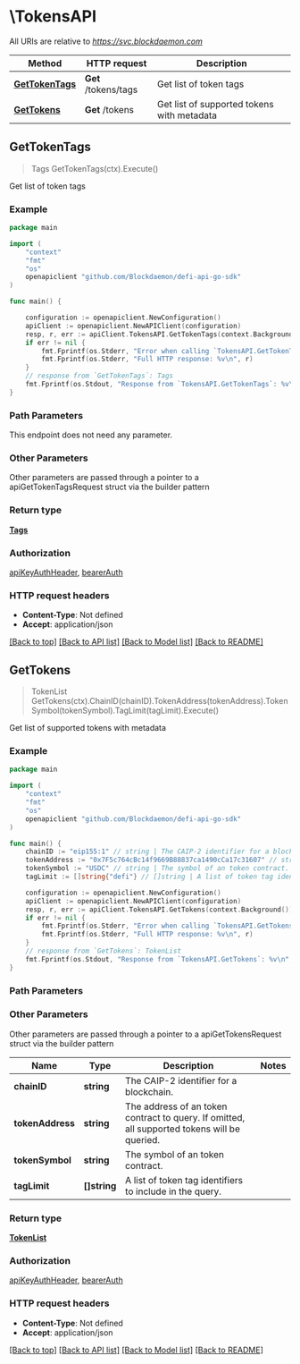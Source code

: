 # \TokensAPI

All URIs are relative to *https://svc.blockdaemon.com*

Method | HTTP request | Description
------------- | ------------- | -------------
[**GetTokenTags**](TokensAPI.md#GetTokenTags) | **Get** /tokens/tags | Get list of token tags
[**GetTokens**](TokensAPI.md#GetTokens) | **Get** /tokens | Get list of supported tokens with metadata



## GetTokenTags

> Tags GetTokenTags(ctx).Execute()

Get list of token tags



### Example

```go
package main

import (
	"context"
	"fmt"
	"os"
	openapiclient "github.com/Blockdaemon/defi-api-go-sdk"
)

func main() {

	configuration := openapiclient.NewConfiguration()
	apiClient := openapiclient.NewAPIClient(configuration)
	resp, r, err := apiClient.TokensAPI.GetTokenTags(context.Background()).Execute()
	if err != nil {
		fmt.Fprintf(os.Stderr, "Error when calling `TokensAPI.GetTokenTags``: %v\n", err)
		fmt.Fprintf(os.Stderr, "Full HTTP response: %v\n", r)
	}
	// response from `GetTokenTags`: Tags
	fmt.Fprintf(os.Stdout, "Response from `TokensAPI.GetTokenTags`: %v\n", resp)
}
```

### Path Parameters

This endpoint does not need any parameter.

### Other Parameters

Other parameters are passed through a pointer to a apiGetTokenTagsRequest struct via the builder pattern


### Return type

[**Tags**](Tags.md)

### Authorization

[apiKeyAuthHeader](../README.md#apiKeyAuthHeader), [bearerAuth](../README.md#bearerAuth)

### HTTP request headers

- **Content-Type**: Not defined
- **Accept**: application/json

[[Back to top]](#) [[Back to API list]](../README.md#documentation-for-api-endpoints)
[[Back to Model list]](../README.md#documentation-for-models)
[[Back to README]](../README.md)


## GetTokens

> TokenList GetTokens(ctx).ChainID(chainID).TokenAddress(tokenAddress).TokenSymbol(tokenSymbol).TagLimit(tagLimit).Execute()

Get list of supported tokens with metadata



### Example

```go
package main

import (
	"context"
	"fmt"
	"os"
	openapiclient "github.com/Blockdaemon/defi-api-go-sdk"
)

func main() {
	chainID := "eip155:1" // string | The CAIP-2 identifier for a blockchain. (optional)
	tokenAddress := "0x7F5c764cBc14f9669B88837ca1490cCa17c31607" // string | The address of an token contract to query. If omitted, all supported tokens will be queried. (optional)
	tokenSymbol := "USDC" // string | The symbol of an token contract. (optional)
	tagLimit := []string{"defi"} // []string | A list of token tag identifiers to include in the query. (optional)

	configuration := openapiclient.NewConfiguration()
	apiClient := openapiclient.NewAPIClient(configuration)
	resp, r, err := apiClient.TokensAPI.GetTokens(context.Background()).ChainID(chainID).TokenAddress(tokenAddress).TokenSymbol(tokenSymbol).TagLimit(tagLimit).Execute()
	if err != nil {
		fmt.Fprintf(os.Stderr, "Error when calling `TokensAPI.GetTokens``: %v\n", err)
		fmt.Fprintf(os.Stderr, "Full HTTP response: %v\n", r)
	}
	// response from `GetTokens`: TokenList
	fmt.Fprintf(os.Stdout, "Response from `TokensAPI.GetTokens`: %v\n", resp)
}
```

### Path Parameters



### Other Parameters

Other parameters are passed through a pointer to a apiGetTokensRequest struct via the builder pattern


Name | Type | Description  | Notes
------------- | ------------- | ------------- | -------------
 **chainID** | **string** | The CAIP-2 identifier for a blockchain. | 
 **tokenAddress** | **string** | The address of an token contract to query. If omitted, all supported tokens will be queried. | 
 **tokenSymbol** | **string** | The symbol of an token contract. | 
 **tagLimit** | **[]string** | A list of token tag identifiers to include in the query. | 

### Return type

[**TokenList**](TokenList.md)

### Authorization

[apiKeyAuthHeader](../README.md#apiKeyAuthHeader), [bearerAuth](../README.md#bearerAuth)

### HTTP request headers

- **Content-Type**: Not defined
- **Accept**: application/json

[[Back to top]](#) [[Back to API list]](../README.md#documentation-for-api-endpoints)
[[Back to Model list]](../README.md#documentation-for-models)
[[Back to README]](../README.md)

